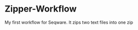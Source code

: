 Zipper-Workflow
===============

My first workflow for Seqware. It zips two text files into one zip
